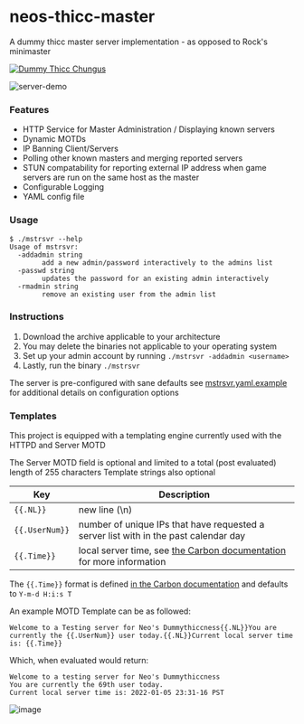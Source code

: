 # neos-thicc-master
A dummy thicc master server implementation - as opposed to Rock's minimaster

[![Dummy Thicc Chungus](https://repository-images.githubusercontent.com/438312945/79b315a0-4518-4577-ad39-2f684cfec9cc)](https://www.youtube.com/watch?v=pY725Ya74VU)

![server-demo](https://user-images.githubusercontent.com/321592/148342937-1999d579-fd73-45d1-b206-53cbe4b0c87d.gif)

### Features

- HTTP Service for Master Administration / Displaying known servers
- Dynamic MOTDs
- IP Banning Client/Servers
- Polling other known masters and merging reported servers
- STUN compatability for reporting external IP address when game servers are run on the same host as the master
- Configurable Logging
- YAML config file

### Usage

```
$ ./mstrsvr --help
Usage of mstrsvr:
  -addadmin string
        add a new admin/password interactively to the admins list
  -passwd string
        updates the password for an existing admin interactively
  -rmadmin string
        remove an existing user from the admin list
```

### Instructions

1. Download the archive applicable to your architecture
2. You may delete the binaries not applicable to your operating system
3. Set up your admin account by running `./mstrsvr -addadmin <username>`
4. Lastly, run the binary `./mstrsvr`

The server is pre-configured with sane defaults see [mstrsvr.yaml.example](./blob/main/mstrsvr.yaml.example) for additional details on configuration options

### Templates

This project is equipped with a templating engine currently used with the HTTPD and Server MOTD

The Server MOTD field is optional and limited to a total (post evaluated) length of 255 characters
Template strings also optional

| Key            | Description                                                                                                                       |
|----------------|-----------------------------------------------------------------------------------------------------------------------------------|
| `{{.NL}}`      | new line (\n)                                                                                                                     |
| `{{.UserNum}}` | number of unique IPs that have requested a server list with in the past calendar day                                              |
| `{{.Time}}`    | local server time, see [the Carbon documentation](https://github.com/golang-module/carbon#format-sign-table) for more information |


The `{{.Time}}` format is defined [in the Carbon documentation](https://github.com/golang-module/carbon#format-sign-table) and defaults to `Y-m-d H:i:s T`


An example MOTD Template can be as followed:

`Welcome to a Testing server for Neo's Dummythiccness{{.NL}}You are currently the {{.UserNum}} user today.{{.NL}}Current local server time is: {{.Time}}`

Which, when evaluated would return:

```
Welcome to a testing server for Neo's Dummythiccness
You are currently the 69th user today.
Current local server time is: 2022-01-05 23:31-16 PST
```

![image](https://user-images.githubusercontent.com/321592/148345842-a0858edd-1264-4b60-a6ab-b42b056bd06f.png)